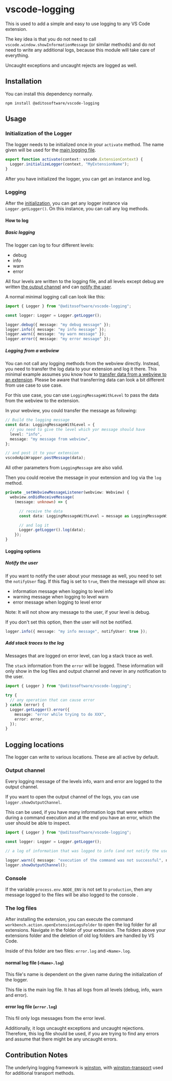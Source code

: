 # vscode-logging

This is used to add a simple and easy to use logging to any VS Code extension.

The key idea is that you do not need to call `vscode.window.showInformationMessage` (or similar methods) and do not need to write any additional logs, because this module will take care of everything.

Uncaught exceptions and uncaught rejects are logged as well.

## Installation

You can install this dependency normally.

```shell
npm install @aditosoftware/vscode-logging
```

## Usage

### Initialization of the Logger

The logger needs to be initialized once in your `activate` method. The name given will be used for the [main logging file](#normal-log-file-namelog).

```typescript
export function activate(context: vscode.ExtensionContext) {
  Logger.initializeLogger(context, "MyExtensionName");
}
```

After you have initialized the logger, you can get an instance and log.

### Logging

After the [initialization](#initialization-of-the-logger), you can get any logger instance via `Logger.getLogger()`. On this instance, you can call any log methods.

#### How to log

##### Basic logging

The logger can log to four different levels:

- debug
- info
- warn
- error

All four levels are written to the logging file, and all levels except debug are written [the output channel](#output-channel) and can [notify the user](#notify-the-user).

A normal minimal logging call can look like this:

```typescript
import { Logger } from "@aditosoftware/vscode-logging";

const logger: Logger = Logger.getLogger();

logger.debug({ message: "my debug message" });
logger.info({ message: "my info message" });
logger.warn({ message: "my warn message" });
logger.error({ message: "my error message" });
```

##### Logging from a webview

You can not call any logging methods from the webview directly. Instead, you need to transfer the log data to your extension and log it there. This minimal example assumes you know how to [transfer data from a webview to an extension](https://code.visualstudio.com/api/extension-guides/webview#passing-messages-from-a-webview-to-an-extension). Please be aware that transferring data can look a bit different from use case to use case.

For this use case, you can use `LoggingMessageWithLevel` to pass the data from the webview to the extension.

In your webview, you could transfer the message as following:

```typescript
// Build the logging message
const data: LoggingMessageWithLevel = {
  // you need to give the level which yor message should have
  level: "info",
  message: "my message from webview",
};

// and post it to your extension
vscodeApiWrapper.postMessage(data);
```

All other parameters from `LoggingMessage` are also valid.

Then you could receive the message in your extension and log via the `log` method.

```typescript
private _setWebviewMessageListener(webview: Webview) {
  webview.onDidReceiveMessage(
    (message: unknown) => {

      // receive the data
      const data: LoggingMessageWithLevel = message as LoggingMessageWithLevel;

      // and log it
      Logger.getLogger().log(data);
    });
}
```

#### Logging options

##### Notify the user

If you want to notify the user about your message as well, you need to set the `notifyUser` flag.
If this flag is set to `true`, then the message will show as:

- information message when logging to level info
- warning message when logging to level warn
- error message when logging to level error

Note: It will not show any message to the user, if your level is debug.

If you don't set this option, then the user will not be notified.

```typescript
logger.info({ message: "my info message", notifyUser: true });
```

##### Add stack traces to the log

Messages that are logged on error level, can log a stack trace as well.

The `stack` information from the `error` will be logged. These information will only show in the log files and output channel and never in any notification to the user.

```typescript
import { Logger } from "@aditosoftware/vscode-logging";

try {
  // any operation that can cause error
} catch (error) {
  Logger.getLogger().error({
    message: "error while trying to do XXX",
    error: error,
  });
}
```

## Logging locations

The logger can write to various locations. These are all active by default.

### Output channel

Every logging message of the levels info, warn and error are logged to the output channel.

If you want to open the output channel of the logs, you can use `logger.showOutputChannel`.

This can be used, if you have many information logs that were written during a command execution and at the end you have an error, which the user should be able to inspect.

```typescript
import { Logger } from "@aditosoftware/vscode-logging";

const logger: Logger = Logger.getLogger();

// a log of information that was logged to info (and not notify the user)

logger.warn({ message: "execution of the command was not successful", notifyUser: true });
logger.showOutputChannel();
```

### Console

If the variable `process.env.NODE_ENV` is not set to `production`, then any message logged to the files will be also logged to the console .

### The log files

After installing the extension, you can execute the command `workbench.action.openExtensionLogsFolder` to open the log folder for all extensions. Navigate in the folder of your extension.
The folders above your extensions folder and the deletion of old log folders are handled by VS Code.

Inside of this folder are two files: `error.log` and `<Name>.log`.

#### normal log file (`<Name>.log`)

This file's name is dependent on the given name during the initialization of the logger.

This file is the main log file. It has all logs from all levels (debug, info, warn and error).

#### error log file (`error.log`)

This fil only logs messages from the error level.

Additionally, it logs uncaught exceptions and uncaught rejections. Therefore, this log file should be used, if you are trying to find any errors and assume that there might be any uncaught errors.

## Contribution Notes

The underlying logging framework is [winston](https://github.com/winstonjs/winston), with [winston-transport](https://github.com/winstonjs/winston-transport) used for additional transport methods.
